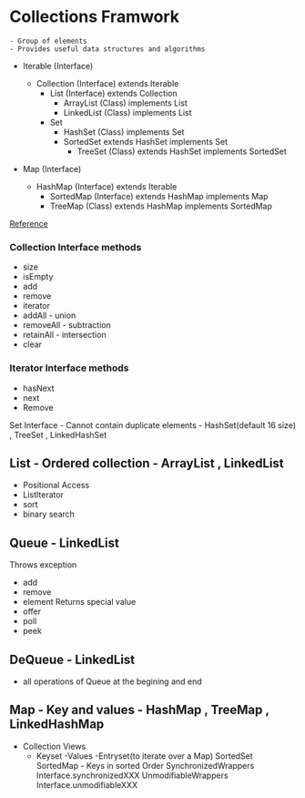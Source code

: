 # Collections Framwork
    - Group of elements
    - Provides useful data structures and algorithms

 * Iterable (Interface)
   *  Collection (Interface) extends Iterable
      * List (Interface) extends Collection
        * ArrayList (Class) implements List
        * LinkedList (Class) implements List
      * Set
        * HashSet (Class) implements Set
        * SortedSet extends HashSet implements Set
          * TreeSet (Class) extends HashSet implements SortedSet
 
* Map (Interface)
  * HashMap (Interface) extends Iterable
    * SortedMap (Interface) extends HashMap implements Map
    * TreeMap (Class) extends HashMap implements SortedMap
       
[Reference](https://www.novixys.com/blog/wp-content/uploads/2017/02/Collections-768x480.png)

### Collection Interface methods
* size
* isEmpty
* add
* remove
* iterator
* addAll - union
* removeAll - subtraction
* retainAll - intersection
* clear
### Iterator Interface methods
* hasNext
* next
* Remove
    
Set Interface - Cannot contain duplicate elements - HashSet(default 16 size) , TreeSet , LinkedHashSet

## List - Ordered collection - ArrayList , LinkedList
- Positional Access
- ListIterator
- sort
- binary search

## Queue - LinkedList
Throws exception
- add
- remove
- element
Returns special value
- offer
- poll
- peek
## DeQueue - LinkedList
- all operations of Queue at the begining and end
## Map - Key and values - HashMap , TreeMap , LinkedHashMap
- Collection Views
  - Keyset
  -Values
  -Entryset(to iterate over a Map)
SortedSet
SortedMap - Keys in sorted Order
SynchronizedWrappers
  Interface.synchronizedXXX
UnmodifiableWrappers
  Interface.unmodifiableXXX
